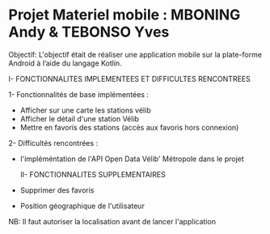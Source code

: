 # Projet Materiel mobile : MBONING Andy & TEBONSO Yves  
  
  Objectif: L'objectif était de réaliser une application mobile sur la plate-forme Android à l’aide du langage Kotlin.
  
I- FONCTIONNALITES IMPLEMENTEES ET DIFFICULTES RENCONTREES

1- Fonctionnalités de base implémentées : 

- Afficher sur une carte les stations vélib  
- Afficher le détail d'une station Vélib  
- Mettre en favoris des stations (accès aux favoris hors connexion)  
  

 2- Difficultés rencontrées : 

- l'impléméntation de  l'API Open Data Vélib' Métropole  dans le projet  
  
  
  II- FONCTIONNALITES SUPPLEMENTAIRES
  
- Supprimer des favoris  
- Position géographique de l'utilisateur
 
 
NB: Il faut autoriser la localisation avant de lancer l'application

